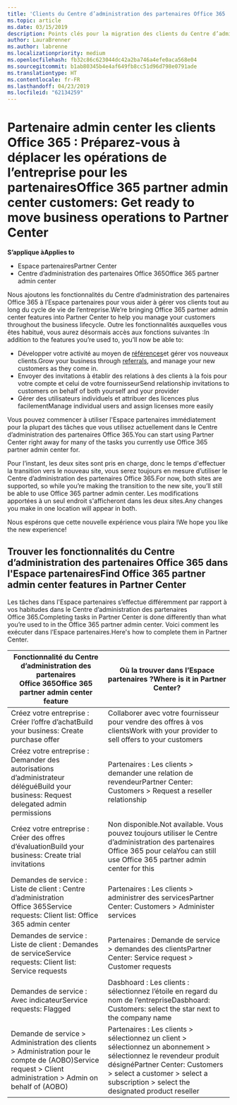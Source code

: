```yaml
---
title: 'Clients du Centre d’administration des partenaires Office 365 : les opérations de l’entreprise vont migrer vers l’Espace partenaires| Espace partenaires'
ms.topic: article
ms.date: 03/15/2019
description: Points clés pour la migration des clients du Centre d’administration des partenaires Office 365 vers l’Espace partenaires
author: LauraBrenner
ms.author: labrenne
ms.localizationpriority: medium
ms.openlocfilehash: fb32c86c623044dc42a2ba746a4efe0aca568e04
ms.sourcegitcommit: b1ab80345b4e4af649fb8cc51d96d798e0791ade
ms.translationtype: HT
ms.contentlocale: fr-FR
ms.lasthandoff: 04/23/2019
ms.locfileid: "62134259"
---
```

# <a name="office-365-partner-admin-center-customers-get-ready-to-move-business-operations-to-partner-center"></a><span data-ttu-id="d5721-103">Partenaire admin center les clients Office 365 : Préparez-vous à déplacer les opérations de l’entreprise pour les partenaires</span><span class="sxs-lookup"><span data-stu-id="d5721-103">Office 365 partner admin center customers: Get ready to move business operations to Partner Center</span></span>

<span data-ttu-id="d5721-104">**S’applique à**</span><span class="sxs-lookup"><span data-stu-id="d5721-104">**Applies to**</span></span> 

- <span data-ttu-id="d5721-105">Espace partenaires</span><span class="sxs-lookup"><span data-stu-id="d5721-105">Partner Center</span></span>
- <span data-ttu-id="d5721-106">Centre d’administration des partenaires Office 365</span><span class="sxs-lookup"><span data-stu-id="d5721-106">Office 365 partner admin center</span></span>

<span data-ttu-id="d5721-107">Nous ajoutons les fonctionnalités du Centre d’administration des partenaires Office 365 à l’Espace partenaires pour vous aider à gérer vos clients tout au long du cycle de vie de l’entreprise.</span><span class="sxs-lookup"><span data-stu-id="d5721-107">We’re bringing Office 365 partner admin center features into Partner Center to help you manage your customers throughout the business lifecycle.</span></span> <span data-ttu-id="d5721-108">Outre les fonctionnalités auxquelles vous êtes habitué, vous aurez désormais accès aux fonctions suivantes :</span><span class="sxs-lookup"><span data-stu-id="d5721-108">In addition to the features you’re used to, you’ll now be able to:</span></span> 

*  <span data-ttu-id="d5721-109">Développer votre activité au moyen de [références](referrals.md)et gérer vos nouveaux clients.</span><span class="sxs-lookup"><span data-stu-id="d5721-109">Grow your business through [referrals](referrals.md), and manage your new customers as they come in.</span></span>
*  <span data-ttu-id="d5721-110">Envoyer des invitations à établir des relations à des clients à la fois pour votre compte et celui de votre fournisseur</span><span class="sxs-lookup"><span data-stu-id="d5721-110">Send relationship invitations to customers on behalf of both yourself and your provider</span></span>
*  <span data-ttu-id="d5721-111">Gérer des utilisateurs individuels et attribuer des licences plus facilement</span><span class="sxs-lookup"><span data-stu-id="d5721-111">Manage individual users and assign licenses more easily</span></span>

<span data-ttu-id="d5721-112">Vous pouvez commencer à utiliser l'Espace partenaires immédiatement pour la plupart des tâches que vous utilisez actuellement dans le Centre d’administration des partenaires Office 365.</span><span class="sxs-lookup"><span data-stu-id="d5721-112">You can start using Partner Center right away for many of the tasks you currently use Office 365 partner admin center for.</span></span> 

<span data-ttu-id="d5721-113">Pour l’instant, les deux sites sont pris en charge, donc le temps d'effectuer la transition vers le nouveau site, vous serez toujours en mesure d’utiliser le Centre d’administration des partenaires Office 365.</span><span class="sxs-lookup"><span data-stu-id="d5721-113">For now, both sites are supported, so while you’re making the transition to the new site, you’ll still be able to use Office 365 partner admin center.</span></span> <span data-ttu-id="d5721-114">Les modifications apportées à un seul endroit s'afficheront dans les deux sites.</span><span class="sxs-lookup"><span data-stu-id="d5721-114">Any changes you make in one location will appear in both.</span></span>

<span data-ttu-id="d5721-115">Nous espérons que cette nouvelle expérience vous plaira !</span><span class="sxs-lookup"><span data-stu-id="d5721-115">We hope you like the new experience!</span></span>

## <a name="find-office-365-partner-admin-center-features-in-partner-center"></a><span data-ttu-id="d5721-116">Trouver les fonctionnalités du Centre d’administration des partenaires Office 365 dans l'Espace partenaires</span><span class="sxs-lookup"><span data-stu-id="d5721-116">Find Office 365 partner admin center features in Partner Center</span></span>

<span data-ttu-id="d5721-117">Les tâches dans l'Espace partenaires s’effectue différemment par rapport à vos habitudes dans le Centre d’administration des partenaires Office 365.</span><span class="sxs-lookup"><span data-stu-id="d5721-117">Completing tasks in Partner Center is done differently than what you’re used to in the Office 365 partner admin center.</span></span> <span data-ttu-id="d5721-118">Voici comment les exécuter dans l’Espace partenaires.</span><span class="sxs-lookup"><span data-stu-id="d5721-118">Here's how to complete them in Partner Center.</span></span>

| <span data-ttu-id="d5721-119">Fonctionnalité du Centre d’administration des partenaires Office 365</span><span class="sxs-lookup"><span data-stu-id="d5721-119">Office 365 partner admin center feature</span></span>                       | <span data-ttu-id="d5721-120">Où la trouver dans l’Espace partenaires ?</span><span class="sxs-lookup"><span data-stu-id="d5721-120">Where is it in Partner Center?</span></span> | 
|   -----------------------------------------------  | -------------- |
| <span data-ttu-id="d5721-121">Créez votre entreprise : Créer l’offre d’achat</span><span class="sxs-lookup"><span data-stu-id="d5721-121">Build your business: Create purchase offer</span></span> | <span data-ttu-id="d5721-122">Collaborer avec votre fournisseur pour vendre des offres à vos clients</span><span class="sxs-lookup"><span data-stu-id="d5721-122">Work with your provider to sell offers to your customers</span></span> |
| <span data-ttu-id="d5721-123">Créez votre entreprise : Demander des autorisations d’administrateur délégué</span><span class="sxs-lookup"><span data-stu-id="d5721-123">Build your business: Request delegated admin permissions</span></span> | <span data-ttu-id="d5721-124">Partenaires : Les clients > demander une relation de revendeur</span><span class="sxs-lookup"><span data-stu-id="d5721-124">Partner Center: Customers > Request a reseller relationship</span></span> |
| <span data-ttu-id="d5721-125">Créez votre entreprise : Créer des offres d’évaluation</span><span class="sxs-lookup"><span data-stu-id="d5721-125">Build your business: Create trial invitations</span></span> | <span data-ttu-id="d5721-126">Non disponible.</span><span class="sxs-lookup"><span data-stu-id="d5721-126">Not available.</span></span> <span data-ttu-id="d5721-127">Vous pouvez toujours utiliser le Centre d’administration des partenaires Office 365 pour cela</span><span class="sxs-lookup"><span data-stu-id="d5721-127">You can still use Office 365 partner admin center for this</span></span> |
| <span data-ttu-id="d5721-128">Demandes de service : Liste de client : Centre d’administration Office 365</span><span class="sxs-lookup"><span data-stu-id="d5721-128">Service requests: Client list: Office 365 admin center</span></span> | <span data-ttu-id="d5721-129">Partenaires : Les clients > administrer des services</span><span class="sxs-lookup"><span data-stu-id="d5721-129">Partner Center: Customers > Administer services</span></span> |
| <span data-ttu-id="d5721-130">Demandes de service : Liste de client : Demandes de service</span><span class="sxs-lookup"><span data-stu-id="d5721-130">Service requests: Client list: Service requests</span></span> | <span data-ttu-id="d5721-131">Partenaires : Demande de service > demandes des clients</span><span class="sxs-lookup"><span data-stu-id="d5721-131">Partner Center: Service request > Customer requests</span></span> |
| <span data-ttu-id="d5721-132">Demandes de service : Avec indicateur</span><span class="sxs-lookup"><span data-stu-id="d5721-132">Service requests: Flagged</span></span> | <span data-ttu-id="d5721-133">Dasbhoard : Les clients : sélectionnez l’étoile en regard du nom de l’entreprise</span><span class="sxs-lookup"><span data-stu-id="d5721-133">Dasbhoard: Customers: select the star next to the company name</span></span> |
| <span data-ttu-id="d5721-134">Demande de service > Administration des clients > Administration pour le compte de (AOBO)</span><span class="sxs-lookup"><span data-stu-id="d5721-134">Service request > Client administration > Admin on behalf of (AOBO)</span></span> | <span data-ttu-id="d5721-135">Partenaires : Les clients > sélectionnez un client > sélectionnez un abonnement > sélectionnez le revendeur produit désigné</span><span class="sxs-lookup"><span data-stu-id="d5721-135">Partner Center: Customers > select a customer > select a subscription > select the designated product reseller</span></span> |

